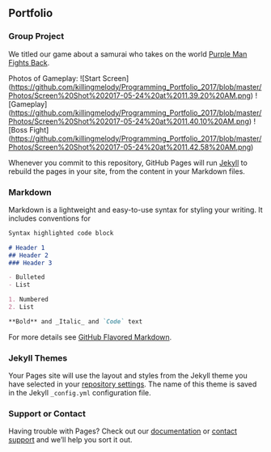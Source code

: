 ## Portfolio

### Group Project

We titled our game about a samurai who takes on the world [Purple Man Fights Back](https://drive.google.com/drive/folders/0B6569lscHHIcSFdPbkNYanNRVzA).

Photos of Gameplay:
![Start Screen]
(https://github.com/killingmelody/Programming_Portfolio_2017/blob/master/Photos/Screen%20Shot%202017-05-24%20at%2011.39.20%20AM.png)
![Gameplay]
(https://github.com/killingmelody/Programming_Portfolio_2017/blob/master/Photos/Screen%20Shot%202017-05-24%20at%2011.40.10%20AM.png)
![Boss Fight]
(https://github.com/killingmelody/Programming_Portfolio_2017/blob/master/Photos/Screen%20Shot%202017-05-24%20at%2011.42.58%20AM.png)

Whenever you commit to this repository, GitHub Pages will run [Jekyll](https://jekyllrb.com/) to rebuild the pages in your site, from the content in your Markdown files.

### Markdown

Markdown is a lightweight and easy-to-use syntax for styling your writing. It includes conventions for

```markdown
Syntax highlighted code block

# Header 1
## Header 2
### Header 3

- Bulleted
- List

1. Numbered
2. List

**Bold** and _Italic_ and `Code` text

```

For more details see [GitHub Flavored Markdown](https://guides.github.com/features/mastering-markdown/).

### Jekyll Themes

Your Pages site will use the layout and styles from the Jekyll theme you have selected in your [repository settings](https://github.com/killingmelody/killingmelody.github.io/settings). The name of this theme is saved in the Jekyll `_config.yml` configuration file.

### Support or Contact

Having trouble with Pages? Check out our [documentation](https://help.github.com/categories/github-pages-basics/) or [contact support](https://github.com/contact) and we’ll help you sort it out.
